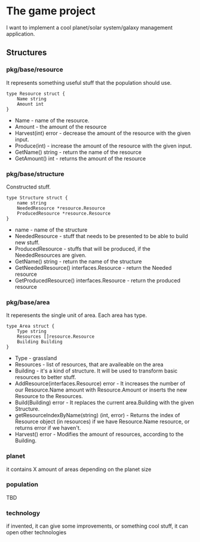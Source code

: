 # The game project

I want to implement a cool planet/solar system/galaxy management application.

## Structures

### pkg/base/resource

It represents something useful stuff that the population should use.

```golang
type Resource struct {
    Name string
    Amount int
}
```

- Name - name of the resource.
- Amount - the amount of the resource
- Harvest(int) error - decrease the amount of the resource with the given input.
- Produce(int) - increase the amount of the resource with the given input.
- GetName() string - return the name of the resource
- GetAmount() int - returns the amount of the resource

### pkg/base/structure

Constructed stuff.

```golang
type Structure struct {
    name string
    NeededResource *resource.Resource
    ProducedResource *resource.Resource
}
```

- name - name of the structure
- NeededResource - stuff that needs to be presented to be able to build new stuff.
- ProducedResource - stuffs that will be produced, if the NeededResources are given.
- GetName() string - return the name of the structure
- GetNeededResource() interfaces.Resource - return the Needed resource
- GetProducedResource() interfaces.Resource - return the produced resource

### pkg/base/area

It reperesents the single unit of area. Each area has type.

```golang
type Area struct {
    Type string
    Resources []resource.Resource
    Building Building
}
```

- Type - grassland
- Resources - list of resources, that are availeable on the area
- Building - it's a kind of structure. It will be used to transform basic resources to better stuff.
- AddResource(interfaces.Resource) error - It increases the number of our Resource.Name amount with Resource.Amount or inserts the new Resource to the Resources.
- Build(Building) error - It replaces the current area.Building with the given Structure.
- getResourceIndexByName(string) (int, error) - Returns the index of Resource object (in resources) if we have Resource.Name resource, or returns error if we haven't.
- Harvest() error - Modifies the amount of resources, according to the Building.

### planet

it contains X amount of areas depending on the planet size

### population

TBD

### technology

if invented, it can give some improvements, or something cool stuff, it can open other technologies
